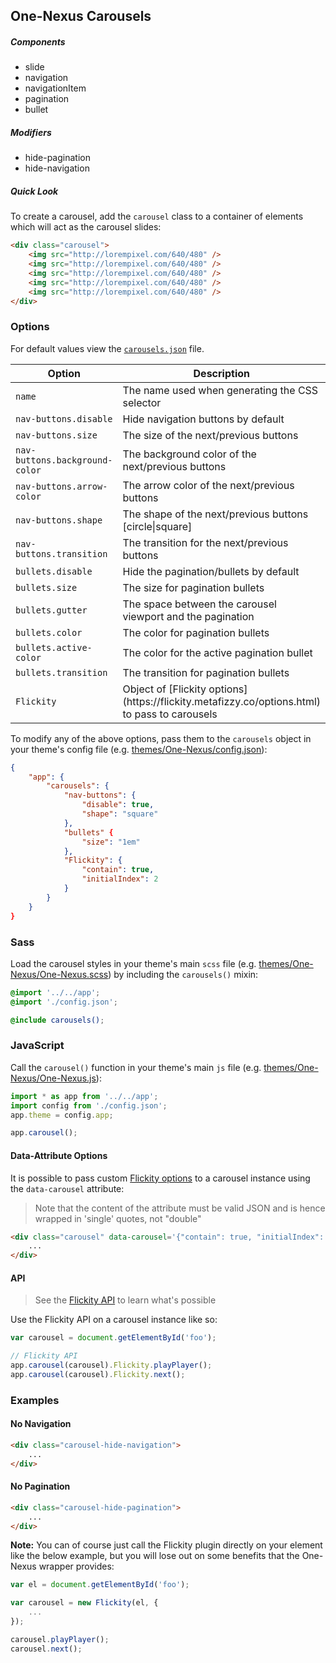 ## One-Nexus Carousels

##### Components

* slide
* navigation
* navigationItem
* pagination
* bullet

##### Modifiers

* hide-pagination
* hide-navigation

##### Quick Look

To create a carousel, add the `carousel` class to a container of elements which will act as the carousel slides:

```html
<div class="carousel">
    <img src="http://lorempixel.com/640/480" />
    <img src="http://lorempixel.com/640/480" />
    <img src="http://lorempixel.com/640/480" />
    <img src="http://lorempixel.com/640/480" />
    <img src="http://lorempixel.com/640/480" />
</div>
```

### Options

For default values view the [`carousels.json`](carousels.json) file.

<table class="table">
    <thead>
        <tr>
            <th>Option</th>
            <th>Description</th>
            <th>Default</th>
        </tr>
    </thead>
    <tbody>
        <tr>
            <td><code>name</code></td>
            <td>The name used when generating the CSS selector</td>
        </tr>
        <tr>
            <td><code>nav-buttons.disable</code></td>
            <td>Hide navigation buttons by default</td>
        </tr>
        <tr>
            <td><code>nav-buttons.size</code></td>
            <td>The size of the next/previous buttons</td>
        </tr>
        <tr>
            <td><code>nav-buttons.background-color</code></td>
            <td>The background color of the next/previous buttons</td>
        </tr>
        <tr>
            <td><code>nav-buttons.arrow-color</code></td>
            <td>The arrow color of the next/previous buttons</td>
        </tr>
        <tr>
            <td><code>nav-buttons.shape</code></td>
            <td>The shape of the next/previous buttons [circle|square]</td>
        </tr>
        <tr>
            <td><code>nav-buttons.transition</code></td>
            <td>The transition for the next/previous buttons</td>
        </tr>
        <tr>
            <td><code>bullets.disable</code></td>
            <td>Hide the pagination/bullets by default</td>
        </tr>
        <tr>
            <td><code>bullets.size</code></td>
            <td>The size for pagination bullets</td>
        </tr>
        <tr>
            <td><code>bullets.gutter</code></td>
            <td>The space between the carousel viewport and the pagination</td>
        </tr>
        <tr>
            <td><code>bullets.color</code></td>
            <td>The color for pagination bullets</td>
        </tr>
        <tr>
            <td><code>bullets.active-color</code></td>
            <td>The color for the active pagination bullet</td>
        </tr>
        <tr>
            <td><code>bullets.transition</code></td>
            <td>The transition for pagination bullets</td>
        </tr>
        <tr>
            <td><code>Flickity</code></td>
            <td>Object of [Flickity options](https://flickity.metafizzy.co/options.html) to pass to carousels</td>
        </tr>
    </tbody>
</table>

To modify any of the above options, pass them to the `carousels` object in your theme's config file (e.g. [themes/One-Nexus/config.json](../../../themes/One-Nexus/config.json)):

```json
{
    "app": {
        "carousels": {
            "nav-buttons": {
                "disable": true,
                "shape": "square"
            },
            "bullets" {
                "size": "1em"
            },
            "Flickity": {
                "contain": true,
                "initialIndex": 2
            }
        }
    }
}
```

### Sass

Load the carousel styles in your theme's main `scss` file (e.g. [themes/One-Nexus/One-Nexus.scss](../../../themes/One-Nexus/One-Nexus.scss)) by including the `carousels()` mixin:

```scss
@import '../../app';
@import './config.json';

@include carousels();
```

### JavaScript

Call the `carousel()` function in your theme's main `js` file (e.g. [themes/One-Nexus/One-Nexus.js](../../../themes/One-Nexus/One-Nexus.js)):

```js
import * as app from '../../app';
import config from './config.json';
app.theme = config.app;

app.carousel();
```

#### Data-Attribute Options

It is possible to pass custom [Flickity options](https://flickity.metafizzy.co/options.html) to a carousel instance using the `data-carousel` attribute:

> Note that the content of the attribute must be valid JSON and is hence wrapped in 'single' quotes, not "double"

```html
<div class="carousel" data-carousel='{"contain": true, "initialIndex": 1}'>
    ...
</div>
```

#### API

> See the [Flickity API](https://flickity.metafizzy.co/api.html) to learn what's possible

Use the Flickity API on a carousel instance like so:

```js
var carousel = document.getElementById('foo');

// Flickity API
app.carousel(carousel).Flickity.playPlayer();
app.carousel(carousel).Flickity.next();
```

### Examples

#### No Navigation

```html
<div class="carousel-hide-navigation">
    ...
</div>
```

#### No Pagination

```html
<div class="carousel-hide-pagination">
    ...
</div>
```

**Note:** You can of course just call the Flickity plugin directly on your element like the below example, but you will lose out on some benefits that the One-Nexus wrapper provides:

```js
var el = document.getElementById('foo');

var carousel = new Flickity(el, {
    ...
});

carousel.playPlayer();
carousel.next();
```